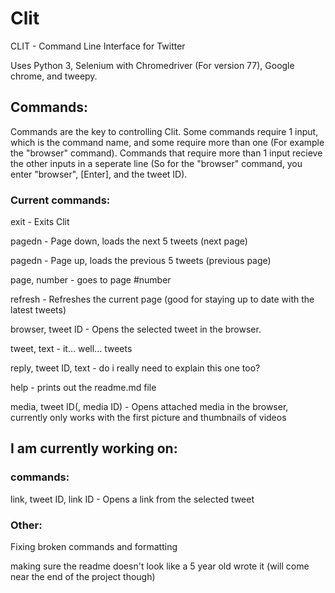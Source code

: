 # Clit
CLIT - Command Line Interface for Twitter

Uses Python 3, Selenium with Chromedriver (For version 77), Google chrome, and tweepy.


## Commands:

Commands are the key to controlling Clit. Some commands require 1 input, which is the command name, and some require more than one (For example the "browser" command). Commands that require more than 1 input recieve the other inputs in a seperate line (So for the "browser" command, you enter "browser", [Enter], and the tweet ID).


### Current commands:

exit - Exits Clit

pagedn - Page down, loads the next 5 tweets (next page)

pagedn - Page up, loads the previous 5 tweets (previous page)

page, number - goes to page #number

refresh - Refreshes the current page (good for staying up to date with the latest tweets)

browser, tweet ID - Opens the selected tweet in the browser.

tweet, text - it... well... tweets

reply, tweet ID, text - do i really need to explain this one too?

help - prints out the readme.md file

media, tweet ID(, media ID) - Opens attached media in the browser, currently only works with the first picture and thumbnails of videos



## I am currently working on:

### commands:

link, tweet ID, link ID - Opens a link from the selected tweet


### Other:

Fixing broken commands and formatting

making sure the readme doesn't look like a 5 year old wrote it (will come near the end of the project though)

